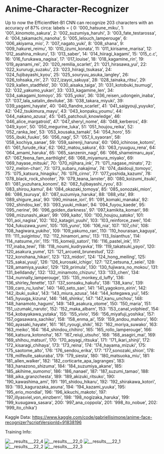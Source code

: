 # Anime-Character-Recognizer

Up to now the EfficientNet-B1 CNN can recognize 203 characters with an accuracy of 87% circa:
labels = {
 0: '000_hatsune_miku',
 1: '001_kinomoto_sakura',
 2: '002_suzumiya_haruhi',
 3: '003_fate_testarossa',
 4: '004_takamachi_nanoha',
 5: '005_lelouch_lamperouge',
 6: '006_akiyama_mio',
 7: '007_nagato_yuki',
 8: '008_shana',
 9: '009_hakurei_reimu',
 10: '010_izumi_konata',
 11: '011_kirisame_marisa',
 12: '012_asahina_mikuru',
 13: '013_saber',
 14: '014_hiiragi_kagami',
 15: '015_c.c',
 16: '016_furukawa_nagisa',
 17: '017_louise',
 18: '018_kagamine_rin',
 19: '019_ayanami_rei',
 20: '020_remilia_scarlet',
 21: '021_hirasawa_yui',
 22: '022_kururugi_suzaku',
 23: '023_hiiragi_tsukasa',
 24: '024_fujibayashi_kyou',
 25: '025_souryuu_asuka_langley',
 26: '026_tohsaka_rin',
 27: '027_izayoi_sakuya',
 28: '028_tainaka_ritsu',
 29: '029_kallen_stadtfeld',
 30: '030_aisaka_taiga',
 31: '031_kotobuki_tsumugi',
 32: '032_yakumo_yukari',
 33: '033_kagamine_len',
 34: '034_sakagami_tomoyo',
 35: '035_yoko',
 36: '036_reisen_udongein_inaba',
 37: '037_lala_satalin_deviluke',
 38: '038_takara_miyuki',
 39: '039_yagami_hayate',
 40: '040_flandre_scarlet',
 41: '041_saigyouji_yuyuko',
 42: '042_tsukimura_mayu',
 43: '043_konpaku_youmu',
 44: '044_nakano_azusa',
 45: '045_patchouli_knowledge',
 46: '046_alice_margatroid',
 47: '047_sheryl_nome',
 48: '048_kerberos',
 49: '049_kyon',
 50: '050_megurine_luka',
 51: '051_houjou_reika',
 52: '052_ranka_lee',
 53: '053_kousaka_tamaki',
 54: '054_horo',
 55: '055_ibuki_fuuko',
 56: '056_nagi',
 57: '057_li_syaoran',
 58: '058_kochiya_sanae',
 59: '059_sairenji_haruna',
 60: '060_ichinose_kotomi',
 61: '061_furude_rika',
 62: '062_matou_sakura',
 63: '063_ryuuguu_rena',
 64: '064_amami_haruka',
 65: '065_sanzenin_nagi',
 66: '066_shameimaru_aya',
 67: '067_feena_fam_earthlight',
 68: '068_miyamura_miyako',
 69: '069_hayase_mitsuki',
 70: '070_nijihara_ink',
 71: '071_nagase_minato',
 72: '072_melon-chan',
 73: '073_subaru_nakajima',
 74: '074_daidouji_tomoyo',
 75: '075_katsura_hinagiku',
 76: '076_cirno',
 77: '077_yoshida_kazumi',
 78: '078_black_rock_shooter',
 79: '079_teana_lanster',
 80: '080_koizumi_itsuki',
 81: '081_yuzuhara_konomi',
 82: '082_fujibayashi_ryou',
 83: '083_shirou_kamui',
 84: '084_okazaki_tomoya',
 85: '085_sonozaki_mion',
 86: '086_tsuruya',
 87: '087_suzumiya_haruka',
 88: '088_vita',
 89: '089_shigure_asa',
 90: '090_minase_iori',
 91: '091_komaki_manaka',
 92: '092_shindou_kei',
 93: '093_yuuki_mikan',
 94: '094_fuyou_kaede',
 95: '095_nerine',
 96: '096_golden_darkness',
 97: '097_kamikita_komari',
 98: '098_mizunashi_akari',
 99: '099_kaito',
 100: '100_houjou_satoko',
 101: '101_aoi_nagisa',
 102: '102_katagiri_yuuhi',
 103: '103_reinforce_zwei',
 104: '104_fukuzawa_yumi',
 105: '105_yuno',
 106: '106_nia',
 107: '107_chii',
 108: '108_hagiwara_yukiho',
 109: '109_yakumo_ran',
 110: '110_houraisan_kaguya',
 111: '111_suigintou',
 112: '112_hinamori_amu',
 113: '113_lisianthus',
 114: '114_natsume_rin',
 115: '115_komeiji_satori',
 116: '116_pastel_ink',
 117: '117_inaba_tewi',
 118: '118_noumi_kudryavka',
 119: '119_takatsuki_yayoi',
 120: '120_asakura_yume',
 121: '121_arcueid_brunestud',
 122: '122_konohana_hikari',
 123: '123_midori',
 124: '124_hong_meiling',
 125: '125_sakai_yuuji',
 126: '126_kurosaki_ichigo',
 127: '127_setsuna_f_seiei',
 128: '128_amamiya_yuuko',
 129: '129_primula',
 130: '130_fujiwara_no_mokou',
 131: '131_belldandy',
 132: '132_minamoto_chizuru',
 133: '133_chen',
 134: '134_nunnally_lamperouge',
 135: '135_monkey_d_luffy',
 136: '136_shirley_fenette',
 137: '137_sonsaku_hakufu',
 138: '138_kanu',
 139: '139_caro_ru_lushe',
 140: '140_seto_san',
 141: '141_yagokoro_eirin',
 142: '142_ibuki_suika',
 143: '143_miura_azusa',
 144: '144_kotegawa_yui',
 145: '145_hyuuga_kizuna',
 146: '146_shinku',
 147: '147_kanu_unchou',
 148: '148_hanamoto_hagumi',
 149: '149_asakura_otome',
 150: '150_maria',
 151: '151_uzumaki_naruto',
 152: '152_maka_albarn',
 153: '153_canal_volphied',
 154: '154_kobayakawa_yutaka',
 155: '155_vivio',
 156: '156_miyafuji_yoshika',
 157: '157_ogasawara_sachiko',
 158: '158_enma_ai',
 159: '159_andou_mahoro',
 160: '160_ayasaki_hayate',
 161: '161_ryougi_shiki',
 162: '162_moriya_suwako',
 163: '163_meiko',
 164: '164_shindou_chihiro',
 165: '165_rollo_lamperouge',
 166: '166_katsura_kotonoha',
 167: '167_reiuji_utsuho',
 168: '168_asagiri_mai',
 169: '169_shihou_matsuri',
 170: '170_aoyagi_ritsuka',
 171: '171_ikari_shinji',
 172: '172_kisaragi_chihaya',
 173: '173_reina',
 174: '174_hayama_mizuki',
 175: '175_saotome_alto',
 176: '176_sendou_erika',
 177: '177_sonozaki_shion',
 178: '178_milfeulle_sakuraba',
 179: '179_siesta',
 180: '180_matsuoka_miu',
 181: '181_allen_walker',
 182: '182_corticarte_apa_lagranges',
 183: '183_hanazono_shizuma',
 184: '184_suzumiya_akane',
 185: '185_akihime_sumomo',
 186: '186_nanael',
 187: '187_suzumi_tamao',
 188: '188_aika_granzchesta',
 189: '189_akizuki_ritsuko',
 190: '190_kawashima_ami',
 191: '191_shidou_hikaru',
 192: '192_shirakawa_kotori',
 193: '193_kagurazaka_asuna',
 194: '194_kazami_yuuka',
 195: '195_erio_mondial',
 196: '196_kikuchi_makoto',
 197: '197_illyasviel_von_einzbern',
 198: '198_nogizaka_haruka',
 199: '199_kusugawa_sasara',
 200: '997_ana_coppola',
 201: '998_ito_nobue',
 202: '999_ito_chika'}
 
 Kaggle Data: https://www.kaggle.com/code/gabriellisimone/anime-face-recognizer?scriptVersionId=91838196
 
 Training Info:
 

  ![__results___22_4](https://user-images.githubusercontent.com/29608176/161310192-e4d08a44-03f3-42ce-8907-27f2f88be8c8.png)
  ![__results___22_0](https://user-images.githubusercontent.com/29608176/161310186-d2c720e0-1070-45b3-8e06-e80a93f4a1e6.png)
  ![__results___22_1](https://user-images.githubusercontent.com/29608176/161310188-b0ec1d4a-94ed-4165-8292-de844d6547cd.png)
  ![__results___22_2](https://user-images.githubusercontent.com/29608176/161310189-4d7e2e11-f9fc-47d8-840a-b6575c65583c.png)
  ![__results___22_3](https://user-images.githubusercontent.com/29608176/161310191-1d75a54f-5476-434a-b156-d8836a4f4ce1.png)
